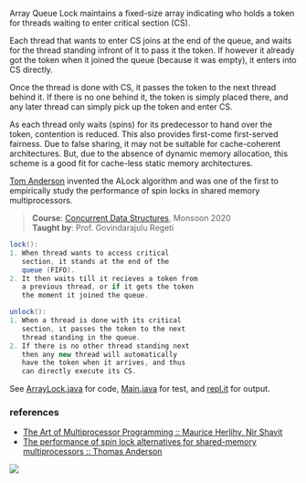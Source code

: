 Array Queue Lock maintains a fixed-size array
indicating who holds a token for threads waiting
to enter critical section (CS).

Each thread that wants to enter CS joins at the
end of the queue, and waits for the thread
standing infront of it to pass it the token.
If however it already got the token when it
joined the queue (because it was empty), it
enters into CS directly.

Once the thread is done with CS, it passes the
token to the next thread behind it. If there is
no one behind it, the token is simply placed
there, and any later thread can simply pick up
the token and enter CS.

As each thread only waits (spins) for its
predecessor to hand over the token, contention
is reduced. This also provides first-come
first-served fairness. Due to false sharing, it
may not be suitable for cache-coherent
architectures. But, due to the absence of
dynamic memory allocation, this scheme is a
good fit for cache-less static memory
architectures.

[Tom Anderson] invented the ALock algorithm and was
one of the first to empirically study the 
performance of spin locks in shared memory
multiprocessors.

[Tom Anderson]: https://scholar.google.com/citations?user=MYqlcPgAAAAJ&hl=en

> **Course**: [Concurrent Data Structures], Monsoon 2020\
> **Taught by**: Prof. Govindarajulu Regeti

[Concurrent Data Structures]: https://github.com/iiithf/concurrent-data-structures

```java
lock():
1. When thread wants to access critical
   section, it stands at the end of the
   queue (FIFO).
2. It then waits till it recieves a token from
   a previous thread, or if it gets the token
   the moment it joined the queue.
```

```java
unlock():
1. When a thread is done with its critical
   section, it passes the token to the next
   thread standing in the queue.
2. If there is no other thread standing next
   then any new thread will automatically
   have the token when it arrives, and thus
   can directly execute its CS.
```

See [ArrayLock.java] for code, [Main.java] for test, and [repl.it] for output.

[ArrayLock.java]: https://repl.it/@wolfram77/array-lock#ArrayLock.java
[Main.java]: https://repl.it/@wolfram77/array-lock#Main.java
[repl.it]: https://array-lock.wolfram77.repl.run


### references

- [The Art of Multiprocessor Programming :: Maurice Herlihy, Nir Shavit](https://dl.acm.org/doi/book/10.5555/2385452)
- [The performance of spin lock alternatives for shared-memory multiprocessors :: Thomas Anderson](https://ieeexplore.ieee.org/document/80120)

![](https://ga-beacon.deno.dev/G-G1E8HNDZYY:v51jklKGTLmC3LAZ4rJbIQ/github.com/javaf/array-lock)
